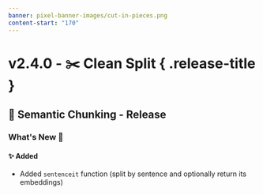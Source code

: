 ```yaml
---
banner: pixel-banner-images/cut-in-pieces.png
content-start: "170"
---
```



# v2.4.0 - ✂️ Clean Split { .release-title }
 ## 🍱 Semantic Chunking - Release 

### What's New 🎉
#### ✨ Added

- Added `sentenceit` function
  (split by sentence and optionally return its embeddings)
